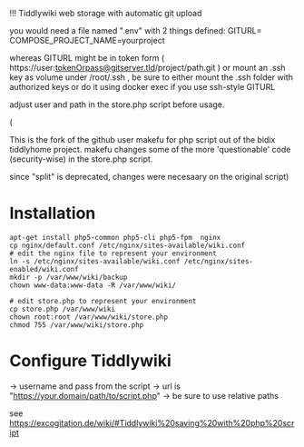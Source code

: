 !!! Tiddlywiki web storage with automatic git upload

you would need a file named ".env" with 2 things defined:
GITURL=
COMPOSE_PROJECT_NAME=yourproject

whereas GITURL might be in token form ( https://user:tokenOrpass@gitserver.tld/project/path.git )
or mount an .ssh key as volume under /root/.ssh , be sure to either mount the .ssh folder
with authorized keys or do it using docker exec if you use ssh-style GITURL

adjust user and path in the store.php script before usage.




(

This is the fork of the github user makefu for php script out of the bidix tiddlyhome project.
makefu changes some of the more 'questionable' code (security-wise) in the store.php script.

since "split" is deprecated, changes were necesaary on the original script)

# Installation


    apt-get install php5-common php5-cli php5-fpm  nginx
    cp nginx/default.conf /etc/nginx/sites-available/wiki.conf
    # edit the nginx file to represent your environment
    ln -s /etc/nginx/sites-available/wiki.conf /etc/nginx/sites-enabled/wiki.conf
    mkdir -p /var/www/wiki/backup
    chown www-data:www-data -R /var/www/wiki/

    # edit store.php to represent your environment
    cp store.php /var/www/wiki
    chown root:root /var/www/wiki/store.php
    chmod 755 /var/www/wiki/store.php

# Configure Tiddlywiki

→ username and pass from the script
→ url is "https://your.domain/path/to/script.php"
→ be sure to use relative paths 

see https://excogitation.de/wiki/#Tiddlywiki%20saving%20with%20php%20script

